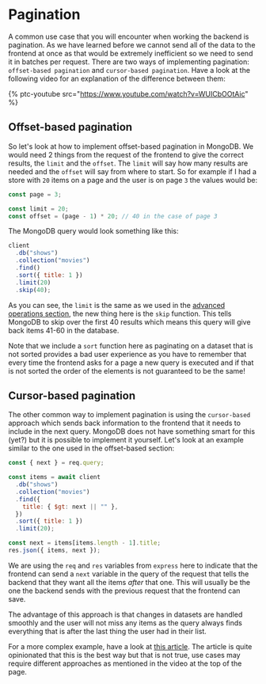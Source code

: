 # Pagination

A common use case that you will encounter when working the backend is pagination. As we have learned before we cannot send all of the data to the frontend at once as that would be extremely inefficient so we need to send it in batches per request. There are two ways of implementing pagination: `offset-based pagination` and `cursor-based pagination`. Have a look at the following video for an explanation of the difference between them:

{% ptc-youtube src="https://www.youtube.com/watch?v=WUICbOOtAic" %}

## Offset-based pagination

So let's look at how to implement offset-based pagination in MongoDB. We would need 2 things from the request of the frontend to give the correct results, the `limit` and the `offset`. The `limit` will say how many results are needed and the `offset` will say from where to start. So for example if I had a store with `20` items on a page and the user is on page `3` the values would be:

```js
const page = 3;

const limit = 20;
const offset = (page - 1) * 20; // 40 in the case of page 3
```

The MongoDB query would look something like this:

```js
client
  .db("shows")
  .collection("movies")
  .find()
  .sort({ title: 1 })
  .limit(20)
  .skip(40);
```

As you can see, the `limit` is the same as we used in the [advanced operations section](./advanced-operations.md), the new thing here is the `skip` function. This tells MongoDB to skip over the first 40 results which means this query will give back items 41-60 in the database.

Note that we include a `sort` function here as paginating on a dataset that is not sorted provides a bad user experience as you have to remember that every time the frontend asks for a page a new query is executed and if that is not sorted the order of the elements is not guaranteed to be the same!

## Cursor-based pagination

The other common way to implement pagination is using the `cursor-based` approach which sends back information to the frontend that it needs to include in the next query. MongoDB does not have something smart for this (yet?) but it is possible to implement it yourself. Let's look at an example similar to the one used in the offset-based section:

```js
const { next } = req.query;

const items = await client
  .db("shows")
  .collection("movies")
  .find({
    title: { $gt: next || "" },
  })
  .sort({ title: 1 })
  .limit(20);

const next = items[items.length - 1].title;
res.json({ items, next });
```

We are using the `req` and `res` variables from `express` here to indicate that the frontend can send a `next` variable in the query of the request that tells the backend that they want all the items _after_ that one. This will usually be the one the backend sends with the previous request that the frontend can save.

The advantage of this approach is that changes in datasets are handled smoothly and the user will not miss any items as the query always finds everything that is after the last thing the user had in their list.

For a more complex example, have a look at [this article](https://www.mixmax.com/engineering/api-paging-built-the-right-way). The article is quite opinionated that this is the best way but that is not true, use cases may require different approaches as mentioned in the video at the top of the page.
